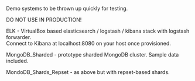 Demo systems to be thrown up quickly for testing.  
  
DO NOT USE IN PRODUCTION!  
  
ELK - VirtualBox based elasticsearch / logstash / kibana stack with logstash forwarder.  
Connect to Kibana at localhost:8080 on your host once provisioned.  
  
MongoDB_Sharded - prototype sharded MongoDB cluster. Sample data included. 
  
MondoDB_Shards_Repset - as above but with repset-based shards.   
